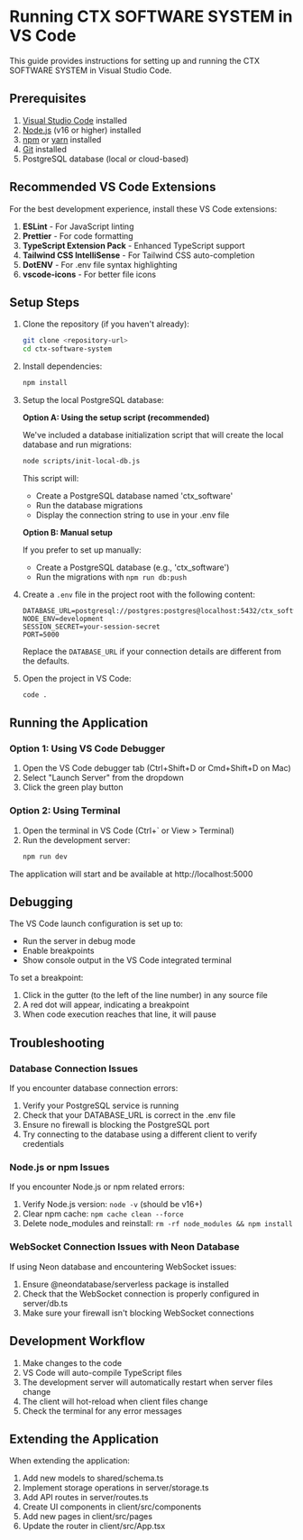 # Running CTX SOFTWARE SYSTEM in VS Code

This guide provides instructions for setting up and running the CTX SOFTWARE SYSTEM in Visual Studio Code.

## Prerequisites

1. [Visual Studio Code](https://code.visualstudio.com/) installed
2. [Node.js](https://nodejs.org/) (v16 or higher) installed
3. [npm](https://www.npmjs.com/) or [yarn](https://yarnpkg.com/) installed
4. [Git](https://git-scm.com/) installed
5. PostgreSQL database (local or cloud-based)

## Recommended VS Code Extensions

For the best development experience, install these VS Code extensions:

1. **ESLint** - For JavaScript linting
2. **Prettier** - For code formatting
3. **TypeScript Extension Pack** - Enhanced TypeScript support
4. **Tailwind CSS IntelliSense** - For Tailwind CSS auto-completion
5. **DotENV** - For .env file syntax highlighting
6. **vscode-icons** - For better file icons

## Setup Steps

1. Clone the repository (if you haven't already):
   ```bash
   git clone <repository-url>
   cd ctx-software-system
   ```

2. Install dependencies:
   ```bash
   npm install
   ```

3. Setup the local PostgreSQL database:
   
   **Option A: Using the setup script (recommended)**
   
   We've included a database initialization script that will create the local database and run migrations:
   
   ```bash
   node scripts/init-local-db.js
   ```
   
   This script will:
   - Create a PostgreSQL database named 'ctx_software'
   - Run the database migrations
   - Display the connection string to use in your .env file
   
   **Option B: Manual setup**
   
   If you prefer to set up manually:
   - Create a PostgreSQL database (e.g., 'ctx_software')
   - Run the migrations with `npm run db:push`

4. Create a `.env` file in the project root with the following content:
   ```
   DATABASE_URL=postgresql://postgres:postgres@localhost:5432/ctx_software
   NODE_ENV=development
   SESSION_SECRET=your-session-secret
   PORT=5000
   ```
   
   Replace the `DATABASE_URL` if your connection details are different from the defaults.

5. Open the project in VS Code:
   ```bash
   code .
   ```

## Running the Application

### Option 1: Using VS Code Debugger

1. Open the VS Code debugger tab (Ctrl+Shift+D or Cmd+Shift+D on Mac)
2. Select "Launch Server" from the dropdown
3. Click the green play button

### Option 2: Using Terminal

1. Open the terminal in VS Code (Ctrl+` or View > Terminal)
2. Run the development server:
   ```bash
   npm run dev
   ```

The application will start and be available at http://localhost:5000

## Debugging

The VS Code launch configuration is set up to:
- Run the server in debug mode
- Enable breakpoints
- Show console output in the VS Code integrated terminal

To set a breakpoint:
1. Click in the gutter (to the left of the line number) in any source file
2. A red dot will appear, indicating a breakpoint
3. When code execution reaches that line, it will pause

## Troubleshooting

### Database Connection Issues

If you encounter database connection errors:

1. Verify your PostgreSQL service is running
2. Check that your DATABASE_URL is correct in the .env file
3. Ensure no firewall is blocking the PostgreSQL port
4. Try connecting to the database using a different client to verify credentials

### Node.js or npm Issues

If you encounter Node.js or npm related errors:

1. Verify Node.js version: `node -v` (should be v16+)
2. Clear npm cache: `npm cache clean --force`
3. Delete node_modules and reinstall: `rm -rf node_modules && npm install`

### WebSocket Connection Issues with Neon Database

If using Neon database and encountering WebSocket issues:

1. Ensure @neondatabase/serverless package is installed
2. Check that the WebSocket connection is properly configured in server/db.ts
3. Make sure your firewall isn't blocking WebSocket connections

## Development Workflow

1. Make changes to the code
2. VS Code will auto-compile TypeScript files
3. The development server will automatically restart when server files change
4. The client will hot-reload when client files change
5. Check the terminal for any error messages

## Extending the Application

When extending the application:

1. Add new models to shared/schema.ts
2. Implement storage operations in server/storage.ts
3. Add API routes in server/routes.ts
4. Create UI components in client/src/components
5. Add new pages in client/src/pages
6. Update the router in client/src/App.tsx